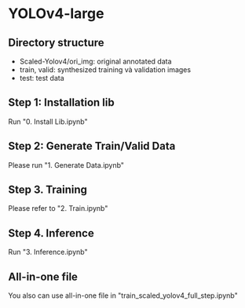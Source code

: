 # YOLOv4-large

## Directory structure
- Scaled-Yolov4/ori_img: original annotated data
- train, valid: synthesized training và validation images
- test: test data

## Step 1: Installation lib

Run "0. Install Lib.ipynb"

## Step 2: Generate Train/Valid Data

Please run "1. Generate Data.ipynb"

## Step 3. Training

Please refer to "2. Train.ipynb"

## Step 4. Inference

Run "3. Inference.ipynb"

## All-in-one file

You also can use all-in-one file in "train_scaled_yolov4_full_step.ipynb"
